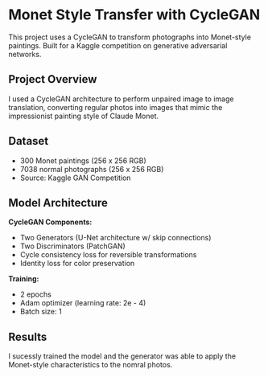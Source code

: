 # Monet Style Transfer with CycleGAN

This project uses a CycleGAN to transform photographs into Monet-style paintings. Built for a Kaggle competition on generative adversarial networks.

## Project Overview

I used a CycleGAN architecture to perform unpaired image to image translation, converting regular photos into images that mimic the impressionist painting style of Claude Monet.

## Dataset

- 300 Monet paintings (256 x 256 RGB)
- 7038 normal photographs (256 x 256 RGB)
- Source: Kaggle GAN Competition

## Model Architecture

**CycleGAN Components:**
- Two Generators (U-Net architecture w/ skip connections)
- Two Discriminators (PatchGAN)
- Cycle consistency loss for reversible transformations
- Identity loss for color preservation

**Training:**
- 2 epochs
- Adam optimizer (learning rate: 2e - 4)
- Batch size: 1

## Results

I sucessly trained the model and the generator was able to apply the Monet-style characteristics to the nomral photos.

